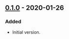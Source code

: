 ## [0.1.0](https://github.com/typescript-tea/http/compare/v0.1.0...v0.1.0) - 2020-01-26

### Added

- Initial version.
